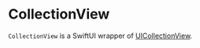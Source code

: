# CollectionView

`CollectionView` is a SwiftUI wrapper of [UICollectionView](https://developer.apple.com/documentation/uikit/uicollectionview).
